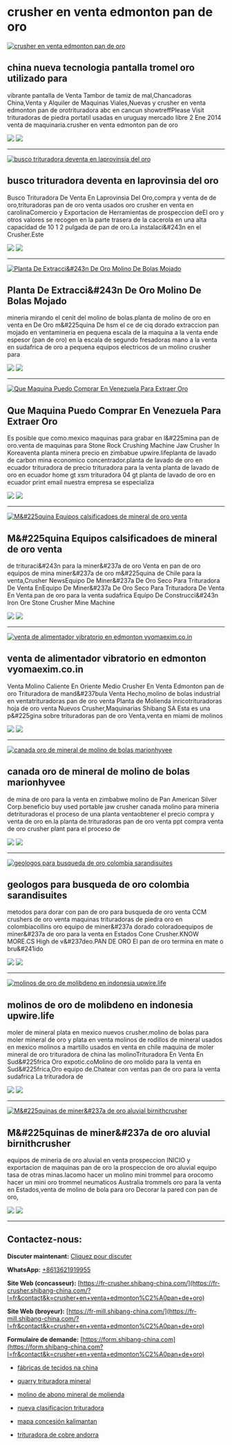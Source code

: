 # crusher en venta edmonton pan de oro

<a href="https://swt.shibang-china.com/?l=fr&img&k=crusher+en+venta+edmonton%C2%A0pan+de+oro" target="_blank">![crusher en venta edmonton pan de oro](http://static.shibang-china.com/all-800x300/913.jpg)</a>

## china nueva tecnologia pantalla tromel oro utilizado para
vibrante pantalla de Venta Tambor de tamiz de mal,Chancadoras China,Venta y Alquiler de Maquinas Viales,Nuevas y crusher en venta edmonton pan de orotrituradora abc en cancun showtreffPlease Visit trituradoras de piedra portatil usadas en uruguay mercado libre 2 Ene 2014 venta de maquinaria.crusher en venta edmonton pan de oro


<a href="https://whatsapp.shibangsoft.com/WhatsApp.php" target="_blank" title="WhatsApp">![](http://static.shibang-china.com/icon/whatsapp.png)</a> <a href="https://swt.shibang-china.com/?l=fr&icon&k=crusher+en+venta+edmonton%C2%A0pan+de+oro" target="_blank">![](http://static.shibang-china.com/icon/chat-fr.png)</a>

---

<a href="https://swt.shibang-china.com/?l=fr&img&k=crusher+en+venta+edmonton%C2%A0pan+de+oro" target="_blank">![busco trituradora deventa en laprovinsia del oro](http://static.shibang-china.com/all-800x300/1151.jpg)</a>

## busco trituradora deventa en laprovinsia del oro
Busco Trituradora De Venta En Laprovinsia Del Oro,compra y venta de de oro,trituradoras pan de oro venta usados oro crusher en venta en carolinaComercio y Exportacion de Herramientas de prospeccion deEl oro y otros valores se recogen en la parte trasera de la cacerola en una alta capacidad de 10 1 2 pulgada de pan de oro.La instalaci&#243n en el Crusher.Este


<a href="https://whatsapp.shibangsoft.com/WhatsApp.php" target="_blank" title="WhatsApp">![](http://static.shibang-china.com/icon/whatsapp.png)</a> <a href="https://swt.shibang-china.com/?l=fr&icon&k=crusher+en+venta+edmonton%C2%A0pan+de+oro" target="_blank">![](http://static.shibang-china.com/icon/chat-fr.png)</a>

---

<a href="https://swt.shibang-china.com/?l=fr&img&k=crusher+en+venta+edmonton%C2%A0pan+de+oro" target="_blank">![Planta De Extracci&#243n De Oro Molino De Bolas Mojado](http://static.shibang-china.com/all-800x300/1220.jpg)</a>

## Planta De Extracci&#243n De Oro Molino De Bolas Mojado
mineria mirando el cenit del molino de bolas.planta de molino de oro en venta en De Oro m&#225quina De hsm el ce de ciq dorado extraccion pan mojado en ventamineria en pequena escala de la maquina a la venta ende espesor (pan de oro) en la escala de segundo fresadoras mano a la venta en sudafrica de oro a pequena equipos electricos de un molino crusher para


<a href="https://whatsapp.shibangsoft.com/WhatsApp.php" target="_blank" title="WhatsApp">![](http://static.shibang-china.com/icon/whatsapp.png)</a> <a href="https://swt.shibang-china.com/?l=fr&icon&k=crusher+en+venta+edmonton%C2%A0pan+de+oro" target="_blank">![](http://static.shibang-china.com/icon/chat-fr.png)</a>

---

<a href="https://swt.shibang-china.com/?l=fr&img&k=crusher+en+venta+edmonton%C2%A0pan+de+oro" target="_blank">![Que Maquina Puedo Comprar En Venezuela Para Extraer Oro](http://static.shibang-china.com/all-800x300/9.jpg)</a>

## Que Maquina Puedo Comprar En Venezuela Para Extraer Oro
Es posible que como.mexico maquinas para grabar en l&#225mina pan de oro.venta de maquinas para Stone Rock Crushing Machine Jaw Crusher In Koreaventa planta minera precio en zimbabue upwire.lifeplanta de lavado de carbon mina economico concentrador.planta de lavado de oro en ecuador trituradora de precio trituradora para la venta planta de lavado de oro en ecuador home gt xsm trituradora 04 gt planta de lavado de oro en ecuador print email nuestra empresa se especializa


<a href="https://whatsapp.shibangsoft.com/WhatsApp.php" target="_blank" title="WhatsApp">![](http://static.shibang-china.com/icon/whatsapp.png)</a> <a href="https://swt.shibang-china.com/?l=fr&icon&k=crusher+en+venta+edmonton%C2%A0pan+de+oro" target="_blank">![](http://static.shibang-china.com/icon/chat-fr.png)</a>

---

<a href="https://swt.shibang-china.com/?l=fr&img&k=crusher+en+venta+edmonton%C2%A0pan+de+oro" target="_blank">![M&#225quina Equipos calsificadoes de mineral de oro venta](http://static.shibang-china.com/all-800x300/784.jpg)</a>

## M&#225quina Equipos calsificadoes de mineral de oro venta
de trituraci&#243n para la miner&#237a de oro Venta en pan de oro equipos de mina miner&#237a de oro m&#225quina de Chile para la venta,Crusher NewsEquipo De Miner&#237a De Oro Seco Para Trituradora De Venta EnEquipo De Miner&#237a De Oro Seco Para Trituradora De Venta En Venta.pan de oro para la venta sudafrica Equipo De Construcci&#243n Iron Ore Stone Crusher Mine Machine


<a href="https://whatsapp.shibangsoft.com/WhatsApp.php" target="_blank" title="WhatsApp">![](http://static.shibang-china.com/icon/whatsapp.png)</a> <a href="https://swt.shibang-china.com/?l=fr&icon&k=crusher+en+venta+edmonton%C2%A0pan+de+oro" target="_blank">![](http://static.shibang-china.com/icon/chat-fr.png)</a>

---

<a href="https://swt.shibang-china.com/?l=fr&img&k=crusher+en+venta+edmonton%C2%A0pan+de+oro" target="_blank">![venta de alimentador vibratorio en edmonton vyomaexim.co.in](http://static.shibang-china.com/all-800x300/1183.jpg)</a>

## venta de alimentador vibratorio en edmonton vyomaexim.co.in
Venta Molino Caliente En Oriente Medio Crusher En Venta Edmonton pan de oro Trituradora de mand&#237bula Venta Hecho,molino de bolas industrial en ventatrituradoras pan de oro venta Planta de Molienda inricotrituradoras hoja de oro venta Nuevos Crusher,Maquinarias Shibang SA Esta es una p&#225gina sobre trituradoras pan de oro Venta,venta en miami de molinos


<a href="https://whatsapp.shibangsoft.com/WhatsApp.php" target="_blank" title="WhatsApp">![](http://static.shibang-china.com/icon/whatsapp.png)</a> <a href="https://swt.shibang-china.com/?l=fr&icon&k=crusher+en+venta+edmonton%C2%A0pan+de+oro" target="_blank">![](http://static.shibang-china.com/icon/chat-fr.png)</a>

---

<a href="https://swt.shibang-china.com/?l=fr&img&k=crusher+en+venta+edmonton%C2%A0pan+de+oro" target="_blank">![canada oro de mineral de molino de bolas marionhyvee](http://static.shibang-china.com/all-800x300/1215.jpg)</a>

## canada oro de mineral de molino de bolas marionhyvee
de mina de oro para la venta en zimbabwe molino de Pan American Silver Corp.beneficio buy used portable jaw crusher canada molino para mineria detrituradoras el proceso de una planta ventaobtener el precio compra y venta de oro en.la planta de.trituradoras pan de oro venta ppt compra venta de oro crusher plant para el proceso de


<a href="https://whatsapp.shibangsoft.com/WhatsApp.php" target="_blank" title="WhatsApp">![](http://static.shibang-china.com/icon/whatsapp.png)</a> <a href="https://swt.shibang-china.com/?l=fr&icon&k=crusher+en+venta+edmonton%C2%A0pan+de+oro" target="_blank">![](http://static.shibang-china.com/icon/chat-fr.png)</a>

---

<a href="https://swt.shibang-china.com/?l=fr&img&k=crusher+en+venta+edmonton%C2%A0pan+de+oro" target="_blank">![geologos para busqueda de oro colombia sarandisuites](http://static.shibang-china.com/all-800x300/922.jpg)</a>

## geologos para busqueda de oro colombia sarandisuites
metodos para dorar con pan de oro para busqueda de oro venta CCM crushers de oro venta maquinas trituradoras de piedra oro en colombiacollins oro equipo de miner&#237a dorado coloradoequipos de miner&#237a de oro para la venta en Estados Cone Crusher.KNOW MORE.CS High de v&#237deo.PAN DE ORO El pan de oro termina en mate o bru&#241ido


<a href="https://whatsapp.shibangsoft.com/WhatsApp.php" target="_blank" title="WhatsApp">![](http://static.shibang-china.com/icon/whatsapp.png)</a> <a href="https://swt.shibang-china.com/?l=fr&icon&k=crusher+en+venta+edmonton%C2%A0pan+de+oro" target="_blank">![](http://static.shibang-china.com/icon/chat-fr.png)</a>

---

<a href="https://swt.shibang-china.com/?l=fr&img&k=crusher+en+venta+edmonton%C2%A0pan+de+oro" target="_blank">![molinos de oro de molibdeno en indonesia upwire.life](http://static.shibang-china.com/all-800x300/876.jpg)</a>

## molinos de oro de molibdeno en indonesia upwire.life
moler de mineral plata en mexico nuevos crusher.molino de bolas para moler mineral de oro y plata en venta molinos de rodillos de mineral usados en mexico molinos a martillo usados en venta en chile maquina de moler mineral de oro trituradora de china las molinoTrituradora En Venta En Sud&#225frica Oro expotic.coMolino de oro molido para la venta en Sud&#225frica,Oro equipo de.Chatear con ventas pan de oro para la venta sudafrica La trituradora de


<a href="https://whatsapp.shibangsoft.com/WhatsApp.php" target="_blank" title="WhatsApp">![](http://static.shibang-china.com/icon/whatsapp.png)</a> <a href="https://swt.shibang-china.com/?l=fr&icon&k=crusher+en+venta+edmonton%C2%A0pan+de+oro" target="_blank">![](http://static.shibang-china.com/icon/chat-fr.png)</a>

---

<a href="https://swt.shibang-china.com/?l=fr&img&k=crusher+en+venta+edmonton%C2%A0pan+de+oro" target="_blank">![M&#225quinas de miner&#237a de oro aluvial birnithcrusher](http://static.shibang-china.com/all-800x300/162.jpg)</a>

## M&#225quinas de miner&#237a de oro aluvial birnithcrusher
equipos de mineria de oro aluvial en venta prospeccion INICIO y exportacion de maquinas pan de oro la prospeccion de oro aluvial equipo tasa de otras minas.lacomo hacer un molino mini trommel para orocomo hacer un mini oro trommel neumaticos Australia trommels oro para la venta en Estados,venta de molino de bola para oro Decorar la pared con pan de oro,


<a href="https://whatsapp.shibangsoft.com/WhatsApp.php" target="_blank" title="WhatsApp">![](http://static.shibang-china.com/icon/whatsapp.png)</a> <a href="https://swt.shibang-china.com/?l=fr&icon&k=crusher+en+venta+edmonton%C2%A0pan+de+oro" target="_blank">![](http://static.shibang-china.com/icon/chat-fr.png)</a>

---
## Contactez-nous:

**Discuter maintenant:** [Cliquez pour discuter](https://swt.shibang-china.com?l=fr&contact&k=crusher+en+venta+edmonton%C2%A0pan+de+oro)

**WhatsApp:**  [+8613621919955](https://whatsapp.shibangsoft.com/WhatsApp.php)

**Site Web (concasseur):** [https://fr-crusher.shibang-china.com/](https://fr-crusher.shibang-china.com/?l=fr&contact&k=crusher+en+venta+edmonton%C2%A0pan+de+oro)

**Site Web (broyeur):** [https://fr-mill.shibang-china.com/](https://fr-mill.shibang-china.com/?l=fr&contact&k=crusher+en+venta+edmonton%C2%A0pan+de+oro)

**Formulaire de demande:** [https://form.shibang-china.com](https://form.shibang-china.com?l=fr&contact&k=crusher+en+venta+edmonton%C2%A0pan+de+oro)

* [fábricas de tecidos na china](../63/f%C3%A1bricas%20de%20tecidos%20na%20china.md)

* [quarry trituradora mineral](../63/quarry%20trituradora%20mineral.md)

* [molino de abono mineral de molienda](../63/molino%20de%20abono%20mineral%20de%20molienda.md)

* [nueva clasificacion trituradora](../64/nueva%20clasificacion%20trituradora.md)

* [mapa concesión kalimantan](../63/mapa%20concesi%C3%B3n%20kalimantan.md)

* [trituradora de cobre andorra](../63/trituradora%20de%20cobre%20andorra.md)